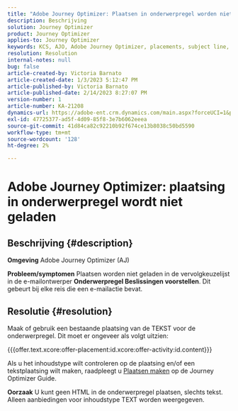```yaml
---
title: "Adobe Journey Optimizer: Plaatsen in onderwerpregel worden niet geladen"
description: Beschrijving
solution: Journey Optimizer
product: Journey Optimizer
applies-to: Journey Optimizer
keywords: KCS, AJO, Adobe Journey Optimizer, placements, subject line, not load, content type, html, text
resolution: Resolution
internal-notes: null
bug: false
article-created-by: Victoria Barnato
article-created-date: 1/3/2023 5:12:47 PM
article-published-by: Victoria Barnato
article-published-date: 2/14/2023 8:27:07 PM
version-number: 1
article-number: KA-21208
dynamics-url: https://adobe-ent.crm.dynamics.com/main.aspx?forceUCI=1&pagetype=entityrecord&etn=knowledgearticle&id=1597f3d5-898b-ed11-81ad-6045bd0067ea
exl-id: 47725377-ad5f-4d09-85f8-3e7b6062eeea
source-git-commit: 41d84ca82c92210b92f674ce13b8038c50bd5590
workflow-type: tm+mt
source-wordcount: '128'
ht-degree: 2%

---
```


# Adobe Journey Optimizer: plaatsing in onderwerpregel wordt niet geladen

## Beschrijving {#description}

<b>Omgeving</b>
Adobe Journey Optimizer (AJ)


<b>Probleem/symptomen</b>
Plaatsen worden niet geladen in de vervolgkeuzelijst in de e-mailontwerper  <b> Onderwerpregel </b><b>Beslissingen voorstellen</b>. Dit gebeurt bij elke reis die een e-mailactie bevat.


## Resolutie {#resolution}


Maak of gebruik een bestaande plaatsing van de TEKST voor de onderwerpregel. Dit moet er ongeveer als volgt uitzien:

{{{offer.text.xcore:offer-placement:id.xcore:offer-activity:id.content}}}

Als u het inhoudstype wilt controleren op de plaatsing en/of een tekstplaatsing wilt maken, raadpleegt u [Plaatsen maken](https://experienceleague.adobe.com/docs/journey-optimizer/using/offer-decisioning/create-components/creating-placements.html) op de Journey Optimizer Guide.


<b>Oorzaak</b>
U kunt geen HTML in de onderwerpregel plaatsen, slechts tekst. Alleen aanbiedingen voor inhoudstype TEXT worden weergegeven.
